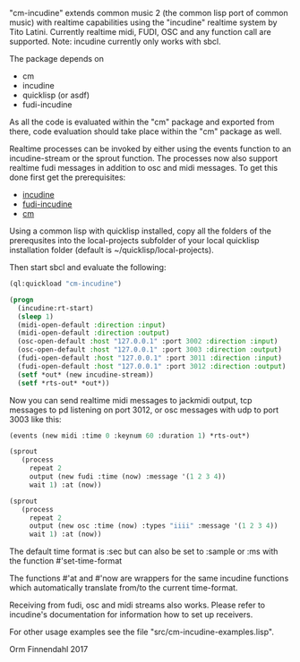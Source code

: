"cm-incudine" extends common music 2 (the common lisp port of common
music) with realtime capabilities using the "incudine" realtime system
by Tito Latini. Currently realtime midi, FUDI, OSC and any function
call are supported. Note: incudine currently only works with sbcl.

The package depends on

- cm
- incudine
- quicklisp (or asdf)
- fudi-incudine

As all the code is evaluated within the "cm" package and exported from
there, code evaluation should take place within the "cm" package as
well.

Realtime processes can be invoked by either using the events function
to an incudine-stream or the sprout function. The processes now also
support realtime fudi messages in addition to osc and midi
messages. To get this done first get the prerequisites:

- [incudine](http://incudine.sourceforge.net/)
- [fudi-incudine](https://github.com/ormf/fudi-incudine)
- [cm](https://github.com/ormf/cm)

Using a common lisp with quicklisp installed, copy all the folders of
the prerequsites into the local-projects subfolder of your local
quicklisp installation folder (default is ~/quicklisp/local-projects).

Then start sbcl and evaluate the following:

```cl
(ql:quickload "cm-incudine")

(progn
  (incudine:rt-start)
  (sleep 1)
  (midi-open-default :direction :input)
  (midi-open-default :direction :output)
  (osc-open-default :host "127.0.0.1" :port 3002 :direction :input)
  (osc-open-default :host "127.0.0.1" :port 3003 :direction :output)
  (fudi-open-default :host "127.0.0.1" :port 3011 :direction :input)
  (fudi-open-default :host "127.0.0.1" :port 3012 :direction :output)
  (setf *out* (new incudine-stream))
  (setf *rts-out* *out*))
```
Now you can send realtime midi messages to jackmidi output, tcp
messages to pd listening on port 3012, or osc messages with udp to
port 3003 like this:
```cl
(events (new midi :time 0 :keynum 60 :duration 1) *rts-out*)

(sprout
   (process
     repeat 2
     output (new fudi :time (now) :message '(1 2 3 4))
     wait 1) :at (now))

(sprout
   (process
     repeat 2
     output (new osc :time (now) :types "iiii" :message '(1 2 3 4))
     wait 1) :at (now))
```
The default time format is :sec but can also be set to :sample or :ms
with the function #'set-time-format

The functions #'at and #'now are wrappers for the same incudine
functions which automatically translate from/to the current
time-format.

Receiving from fudi, osc and midi streams also works. Please refer to
incudine's documentation for information how to set up receivers.

For other usage examples see the file "src/cm-incudine-examples.lisp".

Orm Finnendahl 2017
